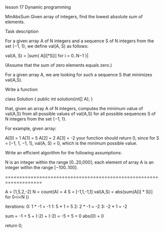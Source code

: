 lesson 17
Dynamic programming

MinAbsSum
Given array of integers, find the lowest absolute sum of elements.

Task description

For a given array A of N integers and a sequence S of N integers from the set {−1, 1}, we define val(A, S) as follows:

val(A, S) = |sum{ A[i]*S[i] for i = 0..N−1 }|

(Assume that the sum of zero elements equals zero.)

For a given array A, we are looking for such a sequence S that minimizes val(A,S).

Write a function:

class Solution { public int solution(int[] A); }

that, given an array A of N integers, computes the minimum value of val(A,S) from all possible values of val(A,S) for all possible sequences S of N integers from the set {−1, 1}.

For example, given array:

  A[0] =  1
  A[1] =  5
  A[2] =  2
  A[3] = -2
your function should return 0, since for S = [−1, 1, −1, 1], val(A, S) = 0, which is the minimum possible value.

Write an efficient algorithm for the following assumptions:

N is an integer within the range [0..20,000];
each element of array A is an integer within the range [−100..100].


===================================================================

A = [1,5,2,-2]
N = count(A) = 4
S = [-1,1,-1,1]
val(A,S) = abs(sum(A[i] * S[i] for 0<i<N ))

iterations:
0: 1 * -1 = -1
1: 5 * 1 = 5
2: 2 * -1 = -2
3: -2 * 1 = -2

sum = -1 + 5 + (-2) + (-2) = -5 + 5 = 0
abs(0) = 0

return 0;